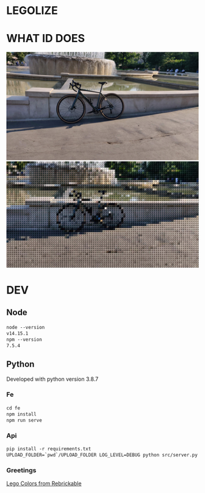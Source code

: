 LEGOLIZE
========

# WHAT ID DOES

![source](byke-input.jpeg)
![dest](byke-output.png?ver=2)


# DEV

## Node

```
node --version 
v14.15.1
npm --version
7.5.4
```

## Python 

Developed with python version 3.8.7

### Fe

```
cd fe
npm install
npm run serve
```

### Api

```
pip install -r requirements.txt
UPLOAD_FOLDER=`pwd`/UPLOAD_FOLDER LOG_LEVEL=DEBUG python src/server.py
```

### Greetings

[Lego Colors from Rebrickable](https://rebrickable.com/downloads/)